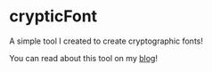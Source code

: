 # crypticFont
A simple tool I created to create cryptographic fonts!

You can read about this tool on my [blog](https://www.cameronchurchwell.com/blog/)!
